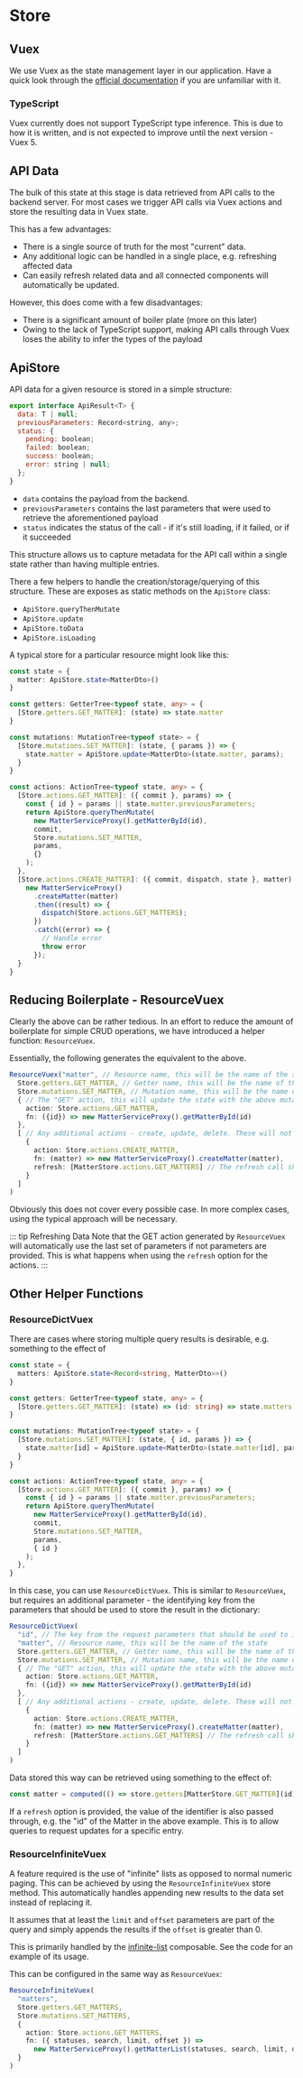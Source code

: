# Store

## Vuex

We use Vuex as the state management layer in our application. Have a quick look through the [official documentation](https://next.vuex.vuejs.org/) if you are unfamiliar with it.

### TypeScript 

Vuex currently does not support TypeScript type inference. This is due to how it is written, and is not expected to improve until the next version - Vuex 5.

## API Data

The bulk of this state at this stage is data retrieved from API calls to the backend server. For most cases we trigger API calls via Vuex actions and store the resulting data in Vuex state.

This has a few advantages:

- There is a single source of truth for the most "current" data.
- Any additional logic can be handled in a single place, e.g. refreshing affected data
- Can easily refresh related data and all connected components will automatically be updated.

However, this does come with a few disadvantages:

- There is a significant amount of boiler plate (more on this later)
- Owing to the lack of TypeScript support, making API calls through Vuex loses the ability to infer the types of the payload

## ApiStore

API data for a given resource is stored in a simple structure:

```js
export interface ApiResult<T> {
  data: T | null;
  previousParameters: Record<string, any>;
  status: {
    pending: boolean;
    failed: boolean;
    success: boolean;
    error: string | null;
  };
}
```

- `data` contains the payload from the backend.
- `previousParameters` contains the last parameters that were used to retrieve the aforementioned payload
- `status` indicates the status of the call - if it's still loading, if it failed, or if it succeeded

This structure allows us to capture metadata for the API call within a single state rather than having multiple entries.

There a few helpers to handle the creation/storage/querying of this structure. These are exposes as static methods on the `ApiStore` class:

- `ApiStore.queryThenMutate`
- `ApiStore.update`
- `ApiStore.toData`
- `ApiStore.isLoading`

A typical store for a particular resource might look like this:

```ts
const state = {
  matter: ApiStore.state<MatterDto>()
}

const getters: GetterTree<typeof state, any> = {
  [Store.getters.GET_MATTER]: (state) => state.matter
}

const mutations: MutationTree<typeof state> = {
  [Store.mutations.SET_MATTER]: (state, { params }) => {
    state.matter = ApiStore.update<MatterDto>(state.matter, params);
  }
}

const actions: ActionTree<typeof state, any> = {
  [Store.actions.GET_MATTER]: ({ commit }, params) => {
    const { id } = params || state.matter.previousParameters;
    return ApiStore.queryThenMutate(
      new MatterServiceProxy().getMatterById(id),
      commit,
      Store.mutations.SET_MATTER,
      params,
      {}
    );
  },
  [Store.actions.CREATE_MATTER]: ({ commit, dispatch, state }, matter) => {
    new MatterServiceProxy()
      .createMatter(matter)
      .then((result) => {
        dispatch(Store.actions.GET_MATTERS);
      })
      .catch((error) => {
        // Handle error
        throw error
      });
  }
}
```

## Reducing Boilerplate - ResourceVuex

Clearly the above can be rather tedious. In an effort to reduce the amount of boilerplate for simple CRUD operations, we have introduced a helper function: `ResourceVuex`.

Essentially, the following generates the equivalent to the above.

```ts
ResourceVuex("matter", // Resource name, this will be the name of the state
  Store.getters.GET_MATTER, // Getter name, this will be the name of the getter
  Store.mutations.SET_MATTER, // Mutation name, this will be the name of the mutation
  { // The "GET" action, this will update the state with the above mutation, which can be retrieved from the getter
    action: Store.actions.GET_MATTER, 
    fn: ({id}) => new MatterServiceProxy().getMatterById(id)
  },
  [ // Any additional actions - create, update, delete. These will not directly affect the state, the state will need to be updated using the refresh call.
    {
      action: Store.actions.CREATE_MATTER,
      fn: (matter) => new MatterServiceProxy().createMatter(matter),
      refresh: [MatterStore.actions.GET_MATTERS] // The refresh call should use the global action name, that is, including the name of the module where applicable
    }
  ]
)
```

Obviously this does not cover every possible case. In more complex cases, using the typical approach will be necessary.

::: tip Refreshing Data
Note that the GET action generated by `ResourceVuex` will automatically use the last set of parameters if not parameters are provided. This is what happens when using the `refresh` option for the actions.
:::

## Other Helper Functions

### ResourceDictVuex

There are cases where storing multiple query results is desirable, e.g. something to the effect of

```ts
const state = {
  matters: ApiStore.state<Record<string, MatterDto>>()
}

const getters: GetterTree<typeof state, any> = {
  [Store.getters.GET_MATTER]: (state) => (id: string) => state.matters[id]
}

const mutations: MutationTree<typeof state> = {
  [Store.mutations.SET_MATTER]: (state, { id, params }) => {
    state.matter[id] = ApiStore.update<MatterDto>(state.matter[id], params);
  }
}

const actions: ActionTree<typeof state, any> = {
  [Store.actions.GET_MATTER]: ({ commit }, params) => {
    const { id } = params || state.matter.previousParameters;
    return ApiStore.queryThenMutate(
      new MatterServiceProxy().getMatterById(id),
      commit,
      Store.mutations.SET_MATTER,
      params,
      { id }
    );
  },
}
```

In this case, you can use `ResourceDictVuex`. This is similar to `ResourceVuex`, but requires an additional parameter - the identifying key from the parameters that should be used to store the result in the dictionary:

```ts
ResourceDictVuex(
  "id", // The key from the request parameters that should be used to identify the data object, in this case we are using the "id" parameter
  "matter", // Resource name, this will be the name of the state
  Store.getters.GET_MATTER, // Getter name, this will be the name of the getter
  Store.mutations.SET_MATTER, // Mutation name, this will be the name of the mutation
  { // The "GET" action, this will update the state with the above mutation, which can be retrieved from the getter
    action: Store.actions.GET_MATTER, 
    fn: ({id}) => new MatterServiceProxy().getMatterById(id)
  },
  [ // Any additional actions - create, update, delete. These will not directly affect the state, the state will need to be updated using the refresh call.
    {
      action: Store.actions.CREATE_MATTER,
      fn: (matter) => new MatterServiceProxy().createMatter(matter),
      refresh: [MatterStore.actions.GET_MATTERS] // The refresh call should use the global action name, that is, including the name of the module where applicable
    }
  ]
)
```

Data stored this way can be retrieved using something to the effect of:

```ts
const matter = computed(() => store.getters[MatterStore.GET_MATTER](id))
```

If a `refresh` option is provided, the value of the identifier is also passed through, e.g. the "id" of the Matter in the above example. This is to allow queries to request updates for a specific entry.

### ResourceInfiniteVuex

A feature required is the use of "infinite" lists as opposed to normal numeric paging. This can be achieved by using the `ResourceInfiniteVuex` store method. This automatically handles appending new results to the data set instead of replacing it.

It assumes that at least the `limit` and `offset` parameters are part of the query and simply appends the results if the `offset` is greater than 0.

This is primarily handled by the [infinite-list](/front-end/composable#infinitelist) composable. See the code for an example of its usage.

This can be configured in the same way as `ResourceVuex`:

```ts
ResourceInfiniteVuex(
  "matters",
  Store.getters.GET_MATTERS,
  Store.mutations.SET_MATTERS,
  {
    action: Store.actions.GET_MATTERS,
    fn: ({ statuses, search, limit, offset }) =>
      new MatterServiceProxy().getMatterList(statuses, search, limit, offset)
  }
)
```